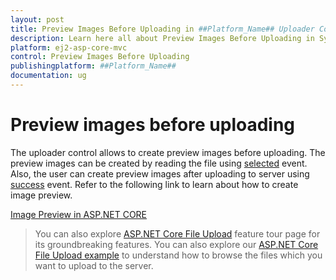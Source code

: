 ```yaml
---
layout: post
title: Preview Images Before Uploading in ##Platform_Name## Uploader Component
description: Learn here all about Preview Images Before Uploading in Syncfusion ##Platform_Name## Uploader component and more.
platform: ej2-asp-core-mvc
control: Preview Images Before Uploading
publishingplatform: ##Platform_Name##
documentation: ug
---
```



# Preview images before uploading

The uploader control allows to create preview images before uploading. The preview images can be created by reading the file using [selected](https://help.syncfusion.com/cr/aspnetcore-js2/Syncfusion.EJ2.Inputs.Uploader.html#Syncfusion_EJ2_Inputs_Uploader_Selected) event. Also, the user can create preview images after uploading to server using [success](https://help.syncfusion.com/cr/aspnetcore-js2/Syncfusion.EJ2.Inputs.Uploader.html#Syncfusion_EJ2_Inputs_Uploader_Success) event. Refer to the following link to learn about how to create image preview.

[Image Preview in ASP.NET CORE](https://aspdotnetcore.syncfusion.com/Uploader/ImagePreview#/material)

> You can also explore [ASP.NET Core File Upload](https://www.syncfusion.com/aspnet-core-ui-controls/file-upload) feature tour page for its groundbreaking features. You can also explore our [ASP.NET Core File Upload example](https://ej2.syncfusion.com/aspnetcore/Uploader/DefaultFunctionalities#/material) to understand how to browse the files which you want to upload to the server.